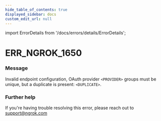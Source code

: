 ```yaml
---
hide_table_of_contents: true
displayed_sidebar: docs
custom_edit_url: null
---
```


import ErrorDetails from '/docs/errors/details/ErrorDetails';

# ERR_NGROK_1650

### Message
Invalid endpoint configuration, OAuth provider `<PROVIDER>` groups must be unique, but a duplicate is present: `<DUPLICATE>`.

### Further help
If you're having trouble resolving this error, please reach out to [support@ngrok.com](mailto:support@ngrok.com?subject=Help%20with%20ERR_NGROK_1650)

<ErrorDetails error='err_ngrok_1650' />
